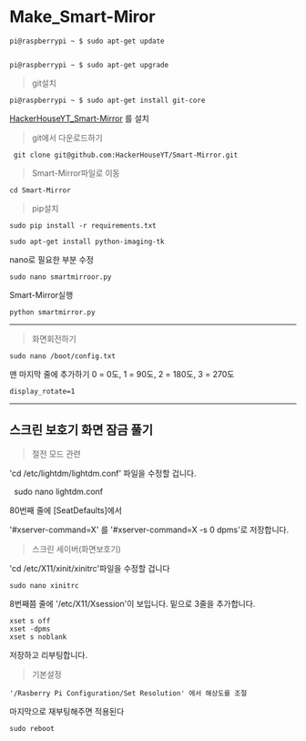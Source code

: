 # Make_Smart-Miror



    pi@raspberrypi ~ $ sudo apt-get update


    pi@raspberrypi ~ $ sudo apt-get upgrade

>git설치

    pi@raspberrypi ~ $ sudo apt-get install git-core

[HackerHouseYT_Smart-Mirror](https://github.com/HackerHouseYT/Smart-Mirror) 를 설치

>git에서 다운로드하기

     git clone git@github.com:HackerHouseYT/Smart-Mirror.git

>Smart-Mirror파일로 이동

    cd Smart-Mirror

>pip설치

    sudo pip install -r requirements.txt

    sudo apt-get install python-imaging-tk

nano로 필요한 부분 수정

    sudo nano smartmirroor.py

Smart-Mirror실행

    python smartmirror.py
    
---

>화면회전하기

    sudo nano /boot/config.txt

맨 마지막 줄에 추가하기 0 = 0도, 1 = 90도, 2 = 180도, 3 = 270도

    display_rotate=1

---
## 스크린 보호기 화면 잠금 풀기

>절전 모드 관련

'cd /etc/lightdm/lightdm.conf' 파일을 수정할 겁니다.

    sudo nano lightdm.conf

80번째 줄에 [SeatDefaults]에서

'#xserver-command=X' 를
'#xserver-command=X -s 0 dpms'로 저장합니다.

>스크린 세이버(화면보호기)

'cd /etc/X11/xinit/xinitrc'파일을 수정할 겁니다 

    sudo nano xinitrc

8번째쯤 줄에 '/etc/X11/Xsession'이 보입니다.
밑으로 3줄을 추가합니다.

    xset s off
    xset -dpms
    xset s noblank

저장하고 리부팅합니다.

>기본설정

    '/Rasberry Pi Configuration/Set Resolution' 에서 해상도를 조절

마지막으로 재부팅해주면 적용된다

    sudo reboot
